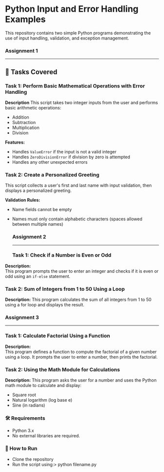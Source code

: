 # Python Input and Error Handling Examples

This repository contains two simple Python programs demonstrating the use of input handling, validation, and exception management.
### Assignment 1
--------------------------
## 📌 Tasks Covered

### Task 1: Perform Basic Mathematical Operations with Error Handling
**Description**
This script takes two integer inputs from the user and performs basic arithmetic operations:
- Addition
- Subtraction
- Multiplication
- Division

**Features:**
- Handles `ValueError` if the input is not a valid integer
- Handles `ZeroDivisionError` if division by zero is attempted
- Handles any other unexpected errors

  
### Task 2: Create a Personalized Greeting
This script collects a user's first and last name with input validation, then displays a personalized greeting.

**Validation Rules:**
- Name fields cannot be empty
- Names must only contain alphabetic characters (spaces allowed between multiple names)

  ### Assignment 2
  --------------------
  ### Task 1: Check if a Number is Even or Odd
**Description:**  
This program prompts the user to enter an integer and checks if it is even or odd using an `if-else` statement.

### Task 2: Sum of Integers from 1 to 50 Using a Loop
**Description:**
This program calculates the sum of all integers from 1 to 50 using a for loop and displays the result.

### Assignment 3
---------------------------
### Task 1: Calculate Factorial Using a Function
**Description:**  
This program defines a function to compute the factorial of a given number using a loop. It prompts the user to enter a number, then prints the factorial.

### Task 2: Using the Math Module for Calculations
**Description:**
This program asks the user for a number and uses the Python math module to calculate and display:
- Square root
- Natural logarithm (log base e)
- Sine (in radians)

### 🛠 Requirements
- Python 3.x
- No external libraries are required.

### 🚀 How to Run
- Clone the repository 
- Run the script using:> python filename.py
